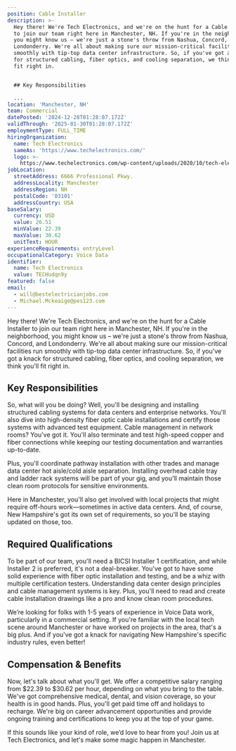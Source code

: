 ```yaml
---
position: Cable Installer
description: >-
  Hey there! We're Tech Electronics, and we're on the hunt for a Cable Installer
  to join our team right here in Manchester, NH. If you're in the neighborhood,
  you might know us – we're just a stone's throw from Nashua, Concord, and
  Londonderry. We're all about making sure our mission-critical facilities run
  smoothly with tip-top data center infrastructure. So, if you've got a knack
  for structured cabling, fiber optics, and cooling separation, we think you'll
  fit right in.


  ## Key Responsibilities

  ...
location: 'Manchester, NH'
team: Commercial
datePosted: '2024-12-28T01:28:07.172Z'
validThrough: '2025-01-30T01:28:07.172Z'
employmentType: FULL_TIME
hiringOrganization:
  name: Tech Electronics
  sameAs: 'https://www.techelectronics.com/'
  logo: >-
    https://www.techelectronics.com/wp-content/uploads/2020/10/tech-electronics-logo.png
jobLocation:
  streetAddress: 6666 Professional Pkwy.
  addressLocality: Manchester
  addressRegion: NH
  postalCode: '03101'
  addressCountry: USA
baseSalary:
  currency: USD
  value: 26.51
  minValue: 22.39
  maxValue: 30.62
  unitText: HOUR
experienceRequirements: entryLevel
occupationalCategory: Voice Data
identifier:
  name: Tech Electronics
  value: TECHudqn9y
featured: false
email:
  - will@bestelectricianjobs.com
  - Michael.Mckeaige@pes123.com
---
```




Hey there! We're Tech Electronics, and we're on the hunt for a Cable Installer to join our team right here in Manchester, NH. If you're in the neighborhood, you might know us – we're just a stone's throw from Nashua, Concord, and Londonderry. We're all about making sure our mission-critical facilities run smoothly with tip-top data center infrastructure. So, if you've got a knack for structured cabling, fiber optics, and cooling separation, we think you'll fit right in.

## Key Responsibilities

So, what will you be doing? Well, you'll be designing and installing structured cabling systems for data centers and enterprise networks. You'll also dive into high-density fiber optic cable installations and certify those systems with advanced test equipment. Cable management in network rooms? You've got it. You'll also terminate and test high-speed copper and fiber connections while keeping our testing documentation and warranties up-to-date.

Plus, you'll coordinate pathway installation with other trades and manage data center hot aisle/cold aisle separation. Installing overhead cable tray and ladder rack systems will be part of your gig, and you'll maintain those clean room protocols for sensitive environments.

Here in Manchester, you'll also get involved with local projects that might require off-hours work—sometimes in active data centers. And, of course, New Hampshire's got its own set of requirements, so you'll be staying updated on those, too.

## Required Qualifications

To be part of our team, you'll need a BICSI Installer 1 certification, and while Installer 2 is preferred, it's not a deal-breaker. You've got to have some solid experience with fiber optic installation and testing, and be a whiz with multiple certification testers. Understanding data center design principles and cable management systems is key. Plus, you'll need to read and create cable installation drawings like a pro and know clean room procedures.

We’re looking for folks with 1-5 years of experience in Voice Data work, particularly in a commercial setting. If you're familiar with the local tech scene around Manchester or have worked on projects in the area, that's a big plus. And if you've got a knack for navigating New Hampshire's specific industry rules, even better!

## Compensation & Benefits

Now, let's talk about what you'll get. We offer a competitive salary ranging from $22.39 to $30.62 per hour, depending on what you bring to the table. We've got comprehensive medical, dental, and vision coverage, so your health is in good hands. Plus, you'll get paid time off and holidays to recharge. We're big on career advancement opportunities and provide ongoing training and certifications to keep you at the top of your game.

If this sounds like your kind of role, we’d love to hear from you! Join us at Tech Electronics, and let's make some magic happen in Manchester.